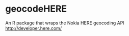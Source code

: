 geocodeHERE
===========

An R package that wraps the Nokia HERE geocoding API  
http://developer.here.com/
